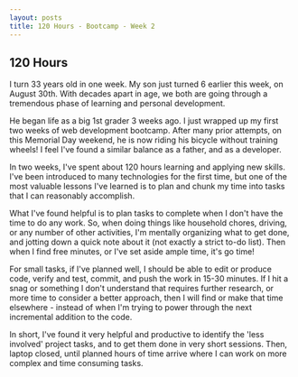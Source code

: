 ```yaml
---
layout: posts
title: 120 Hours - Bootcamp - Week 2
---
```


<article class="home-article">
<h1>120 Hours</h1>

<p>I turn 33 years old in one week. My son just turned 6 earlier this week, on August 30th.
With decades apart in age, we both are going through a tremendous phase of learning and 
personal development.</p>

<p>He began life as a big 1st grader 3 weeks ago. I just wrapped up my first
two weeks of web development bootcamp. After many prior attempts, on this Memorial Day weekend,
he is now riding his bicycle without training wheels! I feel I've found a similar balance as
a father, and as a developer.</p>

<p>In two weeks, I've spent about 120 hours learning and applying new skills. I've  been introduced to many technologies for the first time, but one of the most valuable lessons I've learned is to plan and chunk my time into tasks that I can reasonably accomplish.</p>

<p>What I've found helpful is to plan tasks to complete when I don't have the time
to do any work. So, when doing things like household chores, driving, or any number of 
other activities, I'm mentally organizing what to get done, and jotting down a quick note
about it (not exactly a strict to-do list). Then when I find free minutes, or I've set aside ample time, it's go time!</p>

<p>For small tasks, if I've planned well, I should be able to edit or produce code, verify and test, commit, and push the work in 15-30 minutes. If I hit a snag or something I don't understand that requires further research, or more time to consider a better approach, then I will find or make that time elsewhere - instead of when I'm trying to power through the next incremental addition to the code.</p>

<p>In short, I've found it very helpful and productive to identify the 'less involved'
project tasks, and to get them done in very short sessions. Then, laptop closed, until
planned hours of time arrive where I can work on more complex and time consuming tasks.</p>

</article>